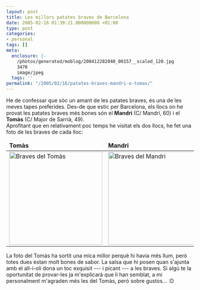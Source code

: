 ```yaml
---
layout: post
title: Les millors patates braves de Barcelona
date: 2005-02-16 01:39:21.000000000 +01:00
type: post
categories:
- personal
tags: []
meta:
  enclosure: |-
    /photos/generated/moblog/200412282040_00157__scaled_120.jpg
    3470
    image/jpeg
  tags: ''
permalink: "/2005/02/16/patates-braves-mandri-o-tomas/"
---
```

<p>He de confessar que sóc un amant de les patates braves, és una de les meves tapes preferides. Des-de que estic per Barcelona, els llocs on he provat les patates braves més bones són el <strong>Mandri</strong> (C/ Mandrí, 60) i el <strong>Tomàs</strong> (C/ Major de Sarrià, 49).<br />
Aprofitant que en relativament poc temps he visitat els dos llocs, he fet una foto de les braves de cada lloc:</p>
<table class="taula2" summary="Les millors patates braves de Barcelona">
<thead>
<tr>
<td><strong>Tomàs</strong></td>
<td><strong>Mandri</strong></td>
</tr>
</thead>
<tbody>
<tr>
<td><a href="/photos/albums/moblog/2005/Jan/200501292103_00203.jpg"><img src="{{ site.baseurl }}/assets/images/2005/02/200501292103_00203.jpg" width="250" alt="Braves del Tomàs" /></a></td>
<td><a href="/photos/albums/moblog/2004/Dec/200412282040_00157.jpg"><img src="{{ site.baseurl }}/assets/images/2005/02/200412282040_00157.jpg" width="250" alt="Braves del Mandri" /></a></td>
</tr>
</tbody>
</table>
<p>La foto del Tomàs ha sortit una mica millor perquè hi havia més llum, però totes dues estan molt bones de sabor. La salsa que hi posen quan s'ajunta amb el all-i-oli dona un toc exquisit --- i picant ---
a les braves. Si algú te la oportunitat de provar-les ja m'explicarà que li han semblat, a mi personalment m'agraden més les del Tomàs, però sobre gustos... :D

